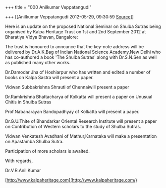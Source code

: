 +++
title = "000 Anilkumar Veppatangudi"

+++
[[Anilkumar Veppatangudi	2012-05-29, 09:30:59 [Source](https://groups.google.com/g/samskrita/c/9raiihqyMEY)]]



Here is an update on the proposed National Seminar on Shulba Sutras being organised by Kalpa Heritage Trust on 1st and 2nd September 2012 at Bharatiya Vidya Bhavan, Bangalore:

  

The trust is honoured to announce that the key-note address will be delivered by Dr.A.K.Bag of Indian National Science Academy,New Delhi who has co-authored a book 'The Shulba Sutras' along with Dr.S.N.Sen as well as published many other works.

Dr.Damodar Jha of Hoshiarpur who has written and edited a number of books on Kalpa Sastra will present a paper.

Vidwan Subbakrishna Shrauti of Chennaiwill present a paper

Dr.Ramkrishna Bhattacharya of Kolkatta will present a paper on Unusual Chitis in Shulba Sutras

Prof.Nabanarayan Bandopadhyay of Kolkatta will present a paper.

Dr.G.U.Thite of Bhandarkar Oriental Research Institute will present a paper on Contribution of Western scholars to the study of Shulba Sutras.

Vidwan Venkatesh Avadhani of Mathur,Karnataka will make a presentation on Apastamba Shulba Sutra.

Participation of more scholars is awaited.  

With regards,

Dr.V.R.Anil Kumar

[http://www.kalpaheritage.com](http://www.kalpaheritage.com/)

  

